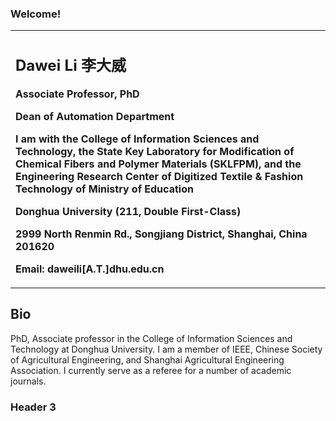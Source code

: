 
<!-- 注释掉该句# Welcome to Dawei Li's Personal Homepage! -->

<main id="content" class="main-content" role="main">
      <h3 id="welcome">Welcome!</h3>


<table border="0">
  <tr>
    <td width="100%">
      <h2>Dawei Li 李大威</h2>
      <p><b>Associate Professor, PhD</b></p>
      <p><b>Dean of Automation Department</b></p>
      <p><b>I am with the College of Information Sciences and Technology, 
        the State Key Laboratory for Modification of Chemical Fibers and Polymer Materials (SKLFPM), and the Engineering Research Center of Digitized Textile & Fashion Technology of Ministry of Education</b></p>
      <p><b>Donghua University (211, Double First-Class)</b></p>
      <p><b>2999 North Renmin Rd., Songjiang District, Shanghai, China 201620</b></p>
      <p><b>Email: daweili[A.T.]dhu.edu.cn</b></p>
    </td>
  </tr>
</table>

## Bio

PhD, Associate professor in the College of Information Sciences and Technology at Donghua University. I am a member of IEEE, Chinese Society of Agricultural Engineering, and Shanghai Agricultural Engineering Association. I currently serve as a referee for a number of academic journals.

### Header 3
